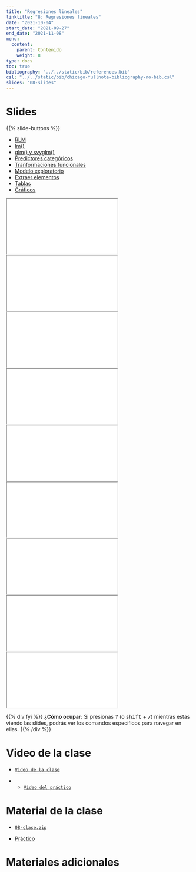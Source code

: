 ```yaml
---
title: "Regresiones lineales"
linktitle: "8: Regresiones lineales"
date: "2021-10-04"
start_date: "2021-09-27"
end_date: "2021-11-08"
menu:
  content:
    parent: Contenido
    weight: 8
type: docs
toc: true
bibliography: "../../static/bib/references.bib"
csl: "../../static/bib/chicago-fullnote-bibliography-no-bib.csl"
slides: "08-slides"
---
```


# Slides

{{% slide-buttons %}}

<ul class="nav nav-tabs" id="slide-tabs" role="tablist">
<li class="nav-item">
<a class="nav-link active" id="rlm-tab" data-toggle="tab" href="#rlm" role="tab" aria-controls="rlm" aria-selected="true">RLM</a>
</li>
<li class="nav-item">
<a class="nav-link" id="lm-tab" data-toggle="tab" href="#lm" role="tab" aria-controls="lm" aria-selected="false">lm()</a>
</li>
<li class="nav-item">
<a class="nav-link" id="glm-y-svyglm-tab" data-toggle="tab" href="#glm-y-svyglm" role="tab" aria-controls="glm-y-svyglm" aria-selected="false">glm() y svyglm()</a>
</li>
<li class="nav-item">
<a class="nav-link" id="predictores-categóricos-tab" data-toggle="tab" href="#predictores-categóricos" role="tab" aria-controls="predictores-categóricos" aria-selected="false">Predictores categóricos</a>
</li>
<li class="nav-item">
<a class="nav-link" id="tranformaciones-funcionales-tab" data-toggle="tab" href="#tranformaciones-funcionales" role="tab" aria-controls="tranformaciones-funcionales" aria-selected="false">Tranformaciones funcionales</a>
</li>
<li class="nav-item">
<a class="nav-link" id="modelo-exploratorio-tab" data-toggle="tab" href="#modelo-exploratorio" role="tab" aria-controls="modelo-exploratorio" aria-selected="false">Modelo exploratorio</a>
</li>
<li class="nav-item">
<a class="nav-link" id="extraer-elementos-tab" data-toggle="tab" href="#extraer-elementos" role="tab" aria-controls="extraer-elementos" aria-selected="false">Extraer elementos</a>
</li>
<li class="nav-item">
<a class="nav-link" id="tablas-tab" data-toggle="tab" href="#tablas" role="tab" aria-controls="tablas" aria-selected="false">Tablas</a>
</li>
<li class="nav-item">
<a class="nav-link" id="gráficos-tab" data-toggle="tab" href="#gráficos" role="tab" aria-controls="gráficos" aria-selected="false">Gráficos</a>
</li>
</ul>

<div id="slide-tabs" class="tab-content">

<div id="rlm" class="tab-pane fade show active" role="tabpanel" aria-labelledby="rlm-tab">

<div class="embed-responsive embed-responsive-16by9">

<iframe class="embed-responsive-item" src="/slides/08-slides.html#1">
</iframe>

</div>

</div>

<div id="lm" class="tab-pane fade" role="tabpanel" aria-labelledby="lm-tab">

<div class="embed-responsive embed-responsive-16by9">

<iframe class="embed-responsive-item" src="/slides/08-slides.html#4">
</iframe>

</div>

</div>

<div id="glm-y-svyglm" class="tab-pane fade" role="tabpanel" aria-labelledby="glm-y-svyglm-tab">

<div class="embed-responsive embed-responsive-16by9">

<iframe class="embed-responsive-item" src="/slides/08-slides.html#10">
</iframe>

</div>

</div>

<div id="predictores-categóricos" class="tab-pane fade" role="tabpanel" aria-labelledby="predictores-categóricos-tab">

<div class="embed-responsive embed-responsive-16by9">

<iframe class="embed-responsive-item" src="/slides/08-slides.html#19">
</iframe>

</div>

</div>

<div id="tranformaciones-funcionales" class="tab-pane fade" role="tabpanel" aria-labelledby="tranformaciones-funcionales-tab">

<div class="embed-responsive embed-responsive-16by9">

<iframe class="embed-responsive-item" src="/slides/08-slides.html#19">
</iframe>

</div>

</div>

<div id="modelo-exploratorio" class="tab-pane fade" role="tabpanel" aria-labelledby="modelo-exploratorio-tab">

<div class="embed-responsive embed-responsive-16by9">

<iframe class="embed-responsive-item" src="/slides/08-slides.html#24">
</iframe>

</div>

</div>

<div id="extraer-elementos" class="tab-pane fade" role="tabpanel" aria-labelledby="extraer-elementos-tab">

<div class="embed-responsive embed-responsive-16by9">

<iframe class="embed-responsive-item" src="/slides/08-slides.html#26">
</iframe>

</div>

</div>

<div id="tablas" class="tab-pane fade" role="tabpanel" aria-labelledby="tablas-tab">

<div class="embed-responsive embed-responsive-16by9">

<iframe class="embed-responsive-item" src="/slides/08-slides.html#30">
</iframe>

</div>

</div>

<div id="gráficos" class="tab-pane fade" role="tabpanel" aria-labelledby="gráficos-tab">

<div class="embed-responsive embed-responsive-16by9">

<iframe class="embed-responsive-item" src="/slides/08-slides.html#30">
</iframe>

</div>

</div>

</div>

{{% div fyi %}}
**¿Cómo ocupar**: Si presionas <kbd>?</kbd> (o <kbd>shift</kbd> + <kbd>/</kbd>) mientras estas viendo las slides, podrás ver los comandos específicos para navegar en ellas.
{{% /div %}}

# Video de la clase

-   [<i class="fas fa-video"></i> `Video de la clase`]()

-   -   [<i class="fas fa-video"></i> `Video del práctico`]()

# Material de la clase

-   [<i class="fas fa-file-archive"></i> `08-clase.zip`](https://github.com/learn-R/07-class/raw/main/08-clase.zip)

-   [<i class="fas fa-laptop-code"></i> Práctico](/example/08-practico/)

# Materiales adicionales
